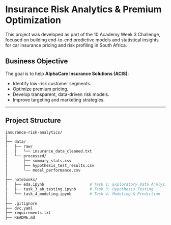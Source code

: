 # Insurance Risk Analytics & Premium Optimization

This project was developed as part of the 10 Academy Week 3 Challenge, focused on building end-to-end predictive models and statistical insights for car insurance pricing and risk profiling in South Africa.

## Business Objective

The goal is to help **AlphaCare Insurance Solutions (ACIS)**:

- Identify low-risk customer segments.
- Optimize premium pricing.
- Develop transparent, data-driven risk models.
- Improve targeting and marketing strategies.

---

##  Project Structure

```bash
insurance-risk-analytics/
│
├── data/
│   ├── raw/
│   │   └── insurance_data_cleaned.txt
│   └── processed/
│       ├── summary_stats.csv
│       ├── hypothesis_test_results.csv
│       └── model_performance.csv
│
├── notebooks/
│   ├── eda.ipynb                    # Task 1: Exploratory Data Analysis
│   ├── task_3_ab_testing.ipynb      # Task 3: Hypothesis Testing
│   └── task_4_modeling.ipynb        # Task 4: Modeling & Prediction
│
├── .gitignore
├── dvc.yaml
├── requirements.txt
├── README.md

